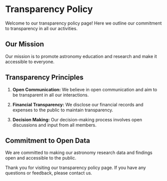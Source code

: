 # Transparency Policy

Welcome to our transparency policy page! Here we outline our commitment to transparency in all our activities.

## Our Mission

Our mission is to promote astronomy education and research and make it accessible to everyone.

## Transparency Principles

1. **Open Communication:** We believe in open communication and aim to be transparent in all our interactions.

2. **Financial Transparency:** We disclose our financial records and expenses to the public to maintain transparency.

3. **Decision Making:** Our decision-making process involves open discussions and input from all members.

## Commitment to Open Data

We are committed to making our astronomy research data and findings open and accessible to the public.

Thank you for visiting our transparency policy page. If you have any questions or feedback, please contact us.